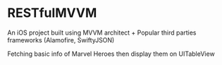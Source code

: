 # RESTfulMVVM
An iOS project built using MVVM architect + Popular third parties frameworks (Alamofire, SwiftyJSON)

Fetching basic info of Marvel Heroes then display them on UITableView
